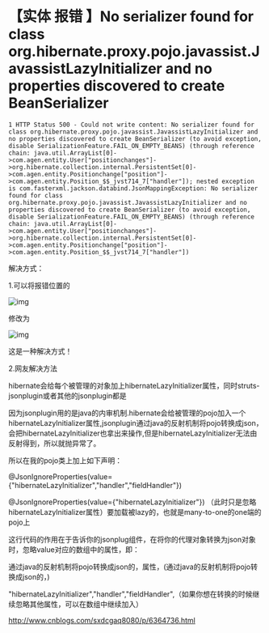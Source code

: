 # 【实体 报错 】No serializer found for class org.hibernate.proxy.pojo.javassist.JavassistLazyInitializer and no properties discovered to create BeanSerializer

```
1 HTTP Status 500 - Could not write content: No serializer found for class org.hibernate.proxy.pojo.javassist.JavassistLazyInitializer and no properties discovered to create BeanSerializer (to avoid exception, disable SerializationFeature.FAIL_ON_EMPTY_BEANS) (through reference chain: java.util.ArrayList[0]->com.agen.entity.User["positionchanges"]->org.hibernate.collection.internal.PersistentSet[0]->com.agen.entity.Positionchange["position"]->com.agen.entity.Position_$$_jvst714_7["handler"]); nested exception is com.fasterxml.jackson.databind.JsonMappingException: No serializer found for class org.hibernate.proxy.pojo.javassist.JavassistLazyInitializer and no properties discovered to create BeanSerializer (to avoid exception, disable SerializationFeature.FAIL_ON_EMPTY_BEANS) (through reference chain: java.util.ArrayList[0]->com.agen.entity.User["positionchanges"]->org.hibernate.collection.internal.PersistentSet[0]->com.agen.entity.Positionchange["position"]->com.agen.entity.Position_$$_jvst714_7["handler"])
```

 

解决方式：

1.可以将报错位置的

![img](https://images2015.cnblogs.com/blog/978388/201702/978388-20170204133123761-110949950.png)

修改为

![img](https://images2015.cnblogs.com/blog/978388/201702/978388-20170204133145229-1687198.png)

这是一种解决方式！

 

2.网友解决方法

hibernate会给每个被管理的对象加上hibernateLazyInitializer属性，同时struts-jsonplugin或者其他的jsonplugin都是

因为jsonplugin用的是java的内审机制.hibernate会给被管理的pojo加入一个hibernateLazyInitializer属性,jsonplugin通过java的反射机制将pojo转换成json，会把hibernateLazyInitializer也拿出来操作,但是hibernateLazyInitializer无法由反射得到，所以就抛异常了。 

所以在我的pojo类上加上如下声明：

@JsonIgnoreProperties(value={"hibernateLazyInitializer","handler","fieldHandler"}) 

 

@JsonIgnoreProperties(value={"hibernateLazyInitializer"})   （此时只是忽略hibernateLazyInitializer属性）要加载被lazy的，也就是many-to-one的one端的pojo上

这行代码的作用在于告诉你的jsonplug组件，在将你的代理对象转换为json对象时，忽略value对应的数组中的属性，即：

通过java的反射机制将pojo转换成json的，属性，(通过java的反射机制将pojo转换成json的，)

"hibernateLazyInitializer","handler","fieldHandler",（如果你想在转换的时候继续忽略其他属性，可以在数组中继续加入）





http://www.cnblogs.com/sxdcgaq8080/p/6364736.html